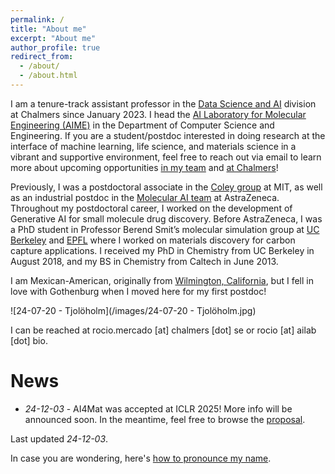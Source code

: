 ```yaml
---
permalink: /
title: "About me"
excerpt: "About me"
author_profile: true
redirect_from:
  - /about/
  - /about.html
---
```


I am a tenure-track assistant professor in the [Data Science and AI](https://www.chalmers.se/en/departments/cse/research/dsai/Pages/default.aspx) division at Chalmers since January 2023. I head the [AI Laboratory for Molecular Engineering (AIME)](https://ailab.bio/) in the Department of Computer Science and Engineering. If you are a student/postdoc interested in doing research at the interface of machine learning, life science, and materials science in a vibrant and supportive environment, feel free to reach out via email to learn more about upcoming opportunities [in my team](https://ailab.bio/join-us) and [at Chalmers](https://www.chalmers.se/en/about-chalmers/Working-at-Chalmers/Vacancies/Pages/default.aspx)!

Previously, I was a postdoctoral associate in the [Coley group](https://coley.mit.edu/) at MIT, as well as an industrial postdoc in the [Molecular AI team](https://github.com/MolecularAI) at AstraZeneca. Throughout my postdoctoral career, I worked on the development of Generative AI for small molecule drug discovery. Before AstraZeneca, I was a PhD student in Professor Berend Smit’s molecular simulation group at [UC Berkeley](http://www.cchem.berkeley.edu/molsim/) and [EPFL](https://www.epfl.ch/labs/lsmo/) where I worked on materials discovery for carbon capture applications. I received my PhD in Chemistry from UC Berkeley in August 2018, and my BS in Chemistry from Caltech in June 2013.

I am Mexican-American, originally from [Wilmington, California](https://en.wikipedia.org/wiki/Wilmington,_Los_Angeles), but I fell in love with Gothenburg when I moved here for my first postdoc!

![24-07-20 - Tjolöholm](/images/24-07-20 - Tjolöholm.jpg)

I can be reached at rocio.mercado [at] chalmers [dot] se or rocio [at] ailab [dot] bio.

# News
* *24-12-03* - AI4Mat was accepted at ICLR 2025! More info will be announced soon. In the meantime, feel free to browse the [proposal](https://openreview.net/forum?id=DV0ar1j6Zw).

Last updated *24-12-03*.

In case you are wondering, here's [how to pronounce my name](https://youtu.be/s7A2uDrmjgY).
